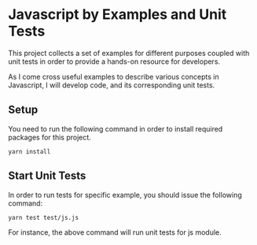 # Javascript by Examples and Unit Tests
This project collects a set of examples for different purposes coupled with unit tests in order to provide a hands-on resource for developers.

As I come cross useful examples to describe various concepts in Javascript, I will develop code, and its corresponding unit tests.

## Setup
You need to run the following command in order to install required packages for this project.
```
yarn install
```
## Start Unit Tests

In order to run tests for specific example, you should issue the following command:

```
yarn test test/js.js
```
For instance, the above command will run unit tests for js module.
